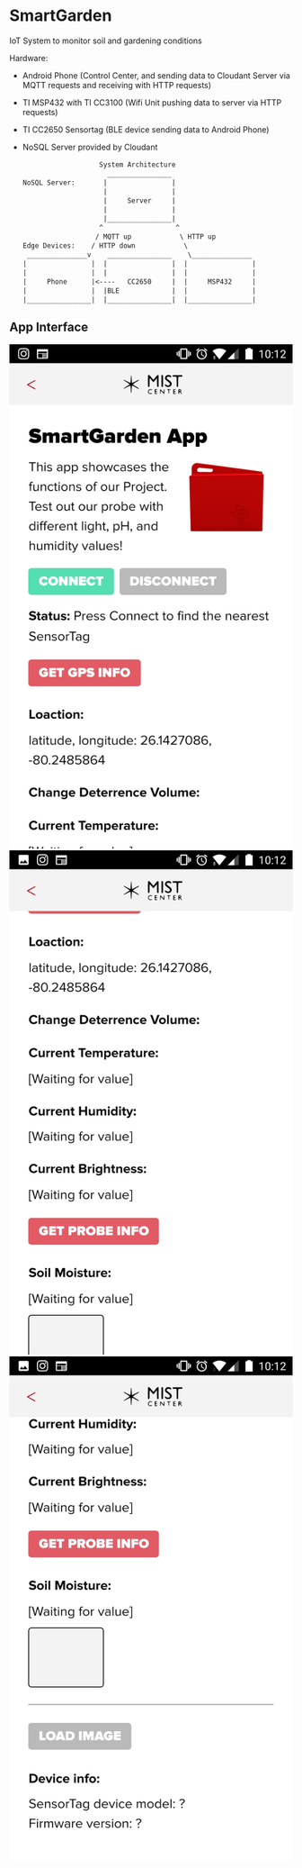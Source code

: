 # SmartGarden
IoT System to monitor soil and gardening conditions

Hardware:
- Android Phone (Control Center, and sending data to Cloudant Server via MQTT requests and receiving with HTTP requests)
- TI MSP432 with TI CC3100 (Wifi Unit pushing data to server via HTTP requests)
- TI CC2650 Sensortag (BLE device sending data to Android Phone)
- NoSQL Server provided by Cloudant


                         System Architecture
                           ________________ 
      NoSQL Server:       |                |
                          |                |
                          |     Server     |
                          |                |
                          |________________|
                         ^                  ^
                        / MQTT up            \ HTTP up
      Edge Devices:    / HTTP down            \ 
       _______________v    ________________    \_______________ 
      |                |  |                |  |                |
      |                |  |                |  |                |
      |     Phone      |<----   CC2650     |  |     MSP432     |
      |                |  |BLE             |  |                |
      |________________|  |________________|  |________________|

## App Interface
![Image1](/App_Images/Image1.jpg)
![Image2](/App_Images/Image2.jpg)
![Image3](/App_Images/Image3.jpg)
